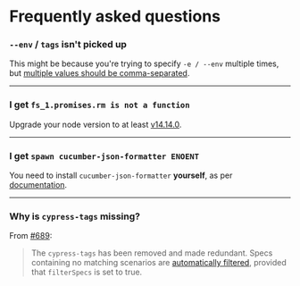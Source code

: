 # Frequently asked questions

### `--env` / `tags` isn't picked up

This might be because you're trying to specify `-e / --env` multiple times, but [multiple values should be comma-separated](https://docs.cypress.io/guides/guides/command-line#cypress-run-env-lt-env-gt).

---

### I get `fs_1.promises.rm is not a function`

Upgrade your node version to at least [v14.14.0](https://nodejs.org/api/fs.html#fspromisesrmpath-options).

---

### I get `spawn cucumber-json-formatter ENOENT`

You need to install `cucumber-json-formatter` **yourself**, as per [documentation](json-report.md).

---

### Why is `cypress-tags` missing?

From [#689](https://github.com/badeball/cypress-cucumber-preprocessor/issues/689):

> The `cypress-tags` has been removed and made redundant. Specs containing no matching scenarios are [automatically filtered](https://github.com/badeball/cypress-cucumber-preprocessor/blob/master/docs/tags.md#running-a-subset-of-scenarios), provided that `filterSpecs` is set to true.

